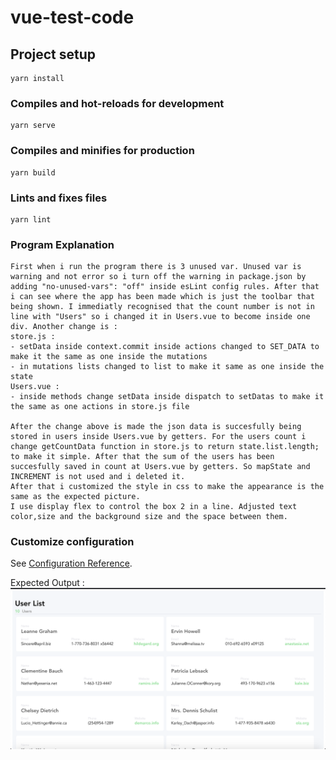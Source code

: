# vue-test-code

## Project setup
```
yarn install
```

### Compiles and hot-reloads for development
```
yarn serve
```

### Compiles and minifies for production
```
yarn build
```

### Lints and fixes files
```
yarn lint
```

### Program Explanation
```
First when i run the program there is 3 unused var. Unused var is warning and not error so i turn off the warning in package.json by adding "no-unused-vars": "off" inside esLint config rules. After that i can see where the app has been made which is just the toolbar that being shown. I immediatly recognised that the count number is not in line with "Users" so i changed it in Users.vue to become inside one div. Another change is :
store.js :
- setData inside context.commit inside actions changed to SET_DATA to make it the same as one inside the mutations
- in mutations lists changed to list to make it same as one inside the state
Users.vue :
- inside methods change setData inside dispatch to setDatas to make it the same as one actions in store.js file

After the change above is made the json data is succesfully being stored in users inside Users.vue by getters. For the users count i change getCountData function in store.js to return state.list.length; to make it simple. After that the sum of the users has been succesfully saved in count at Users.vue by getters. So mapState and INCREMENT is not used and i deleted it.
After that i customized the style in css to make the appearance is the same as the expected picture.
I use display flex to control the box 2 in a line. Adjusted text color,size and the background size and the space between them.
```

### Customize configuration
See [Configuration Reference](https://cli.vuejs.org/config/).

Expected Output :
![expected](./src/assets/Expected.png)
